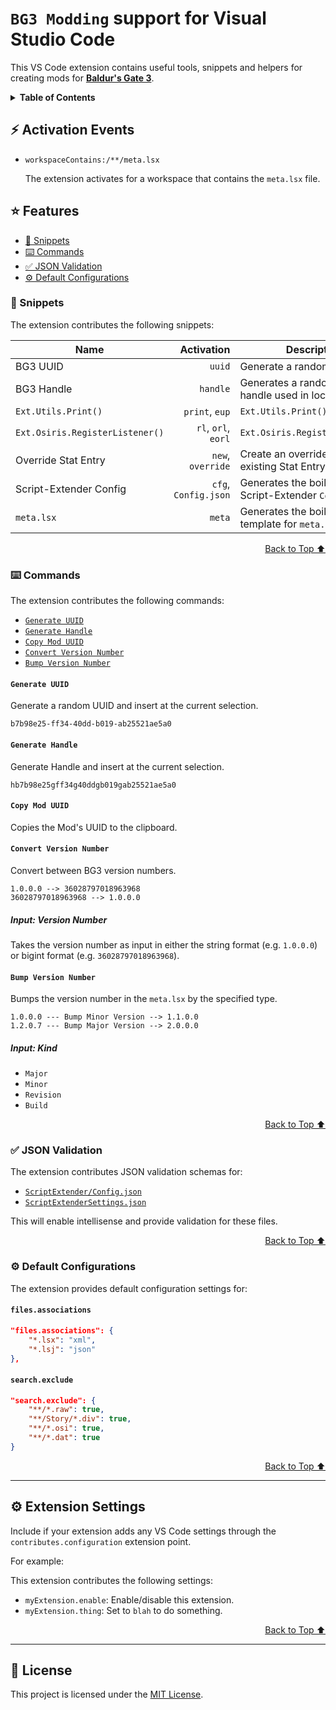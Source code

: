 # `BG3 Modding` support for Visual Studio Code

This VS Code extension contains useful tools, snippets and helpers for creating mods for [**Baldur's Gate 3**](https://baldursgate3.game/).

<details>

<summary>
    <b>Table of Contents</b>
</summary>

- [⚡ Activation Events](#-activation-events)
- [⭐ Features](#-features)
  - [📄 Snippets](#-snippets)
  - [⌨️ Commands](#️-commands)
    - [`Generate UUID`](#generate-uuid)
    - [`Generate Handle`](#generate-handle)
    - [`Copy Mod UUID`](#copy-mod-uuid)
    - [`Convert Version Number`](#convert-version-number)
    - [`Bump Version Number`](#bump-version-number)
  - [✅ JSON Validation](#-json-validation)
  - [⚙️ Default Configurations](#️-default-configurations)
    - [`files.associations`](#filesassociations)
    - [`search.exclude`](#searchexclude)
- [⚙️ Extension Settings](#️-extension-settings)
- [📄 License](#-license)

</details>


## ⚡ Activation Events

- `workspaceContains:/**/meta.lsx`
  
  The extension activates for a workspace that contains the `meta.lsx` file.

## ⭐ Features

<!-- no toc -->
- [📄 Snippets](#-snippets)
- [⌨️ Commands](#️-commands)
- [✅ JSON Validation](#-json-validation)
- [⚙️ Default Configurations](#️-default-configurations)

<!-- 
`TODO`

Describe specific features of your extension including screenshots of your extension in action. Image paths are relative to this README file.

For example if there is an image subfolder under your extension project workspace:

\!\[feature X\]\(images/feature-x.png\)

> Tip: Many popular extensions utilize animations. This is an excellent way to show off your extension! We recommend short, focused animations that are easy to follow.
-->

### 📄 Snippets

The extension contributes the following snippets:

| Name                            |           Activation | Description                                               |
| ------------------------------- | -------------------: | --------------------------------------------------------- |
| BG3 UUID                        |               `uuid` | Generate a random UUID                                    |
| BG3 Handle                      |             `handle` | Generates a random UUID handle used in localization files |
| `Ext.Utils.Print()`             |       `print`, `eup` | `Ext.Utils.Print()`                                       |
| `Ext.Osiris.RegisterListener()` |  `rl`, `orl`, `eorl` | `Ext.Osiris.RegisterListener()`                           |
| Override Stat Entry             |    `new`, `override` | Create an override for an existing Stat Entry             |
| Script-Extender Config          | `cfg`, `Config.json` | Generates the boilerplate Script-Extender `Config.json`   |
| `meta.lsx`                      |               `meta` | Generates the boilerplate template for `meta.lsx`         |

<div align="right">

  [Back to Top ⬆️](#bg3-modding-support-for-visual-studio-code)

</div>

### ⌨️ Commands

The extension contributes the following commands:

<!-- no toc -->
- [`Generate UUID`](#generate-uuid)
- [`Generate Handle`](#generate-handle)
- [`Copy Mod UUID`](#copy-mod-uuid)
- [`Convert Version Number`](#convert-version-number)
- [`Bump Version Number`](#bump-version-number)

#### `Generate UUID`

Generate a random UUID and insert at the current selection.

```
b7b98e25-ff34-40dd-b019-ab25521ae5a0
```

#### `Generate Handle`

Generate Handle and insert at the current selection.

```
hb7b98e25gff34g40ddgb019gab25521ae5a0
```

#### `Copy Mod UUID`

Copies the Mod's UUID to the clipboard.

#### `Convert Version Number`

Convert between BG3 version numbers.

```
1.0.0.0 --> 36028797018963968
36028797018963968 --> 1.0.0.0
```

##### Input: Version Number

Takes the version number as input in either the string format (e.g. `1.0.0.0`) or bigint format (e.g. `36028797018963968`).

#### `Bump Version Number`

Bumps the version number in the `meta.lsx` by the specified type.

```
1.0.0.0 --- Bump Minor Version --> 1.1.0.0
1.2.0.7 --- Bump Major Version --> 2.0.0.0
```

##### Input: Kind

- `Major`
- `Minor`
- `Revision`
- `Build`

<div align="right">

  [Back to Top ⬆️](#bg3-modding-support-for-visual-studio-code)

</div>

### ✅ JSON Validation

The extension contributes JSON validation schemas for:
- [`ScriptExtender/Config.json`](./schema/Config.schema.json)
- [`ScriptExtenderSettings.json`](./schema/ScriptExtenderSettings.schema.json)

This will enable intellisense and provide validation for these files.

<div align="right">

  [Back to Top ⬆️](#bg3-modding-support-for-visual-studio-code)

</div>

### ⚙️ Default Configurations

The extension provides default configuration settings for:

#### `files.associations`

```json
"files.associations": {
    "*.lsx": "xml",
    "*.lsj": "json"
},
```

#### `search.exclude`

```json
"search.exclude": {
    "**/*.raw": true,
    "**/Story/*.div": true,
    "**/*.osi": true,
    "**/*.dat": true
}
```

<div align="right">

  [Back to Top ⬆️](#bg3-modding-support-for-visual-studio-code)

</div>

---

## ⚙️ Extension Settings

Include if your extension adds any VS Code settings through the `contributes.configuration` extension point.

For example:

This extension contributes the following settings:

* `myExtension.enable`: Enable/disable this extension.
* `myExtension.thing`: Set to `blah` to do something.

<div align="right">

  [Back to Top ⬆️](#bg3-modding-support-for-visual-studio-code)

</div>

---

## 📄 License

This project is licensed under the [MIT License](./LICENSE).
